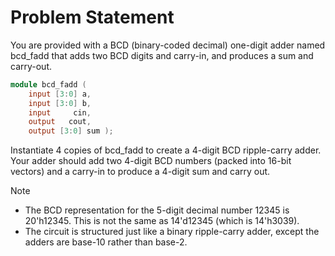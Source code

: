 # Problem Statement

You are provided with a BCD (binary-coded decimal) one-digit adder named bcd_fadd that adds two BCD digits and carry-in, and produces a sum and carry-out.

```verilog
module bcd_fadd (
    input [3:0] a,
    input [3:0] b,
    input     cin,
    output   cout,
    output [3:0] sum );
```
Instantiate 4 copies of bcd_fadd to create a 4-digit BCD ripple-carry adder. Your adder should add two 4-digit BCD numbers (packed into 16-bit vectors) and a carry-in to produce a 4-digit sum and carry out.

> [!NOTE]
> - The BCD representation for the 5-digit decimal number 12345 is 20'h12345. This is not the same as 14'd12345 (which is 14'h3039).
> - The circuit is structured just like a binary ripple-carry adder, except the adders are base-10 rather than base-2.